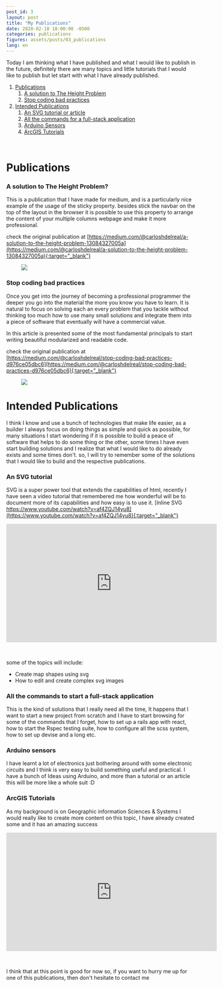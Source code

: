 ```yaml
---
post_id: 3
layout: post
title: "My Publications"
date: 2020-02-10 18:00:00 -0500
categories: publications
figures: assets/posts/03_publications
lang: en
---
```


Today I am thinking what I have published and what I would like to publish in the future, definitely there are many topics and little tutorials that I would like to publish but let start with what I have already published.


1. [Publications](#publications)
    1. [A solution to The Height Problem](#a-solution-to-the-height-problem)
    1. [Stop coding bad practices](#stop-coding-bad-practices)
1. [Intended Publications](#intended-publications)
    1. [An SVG tutorial or article](#an-svg-tutorial)
    1. [All the commands for a full-stack application](#all-the-commands-to-start-a-full-stack-application)
    1. [Arduino Sensors](#arduino-sensors)
    1. [ArcGIS Tutorials](#arcgis-tutorials)
    
<p>&nbsp;</p>

# Publications

### A solution to The Height Problem?

This is a publication that I have made for medium, and is a particularly nice example of the usage of the sticky property. besides stick the navbar on the top of the layout in the browser it is possible to use this property to arrange the content of your multiple columns webpage and make it more professional.

check the original publication at [https://medium.com/@carloshdelreal/a-solution-to-the-height-problem-13084327005a](https://medium.com/@carloshdelreal/a-solution-to-the-height-problem-13084327005a){:target="_blank"}

<figure class="figure">
    <img src="{{ url }}/{{ page.figures }}/A solution to the height problem.png">
</figure>

### Stop coding bad practices

Once you get into the journey of becoming a professional programmer the deeper you go into the material the more you know you have to learn. It is natural to focus on solving each an every problem that you tackle without thinking too much how to use many small solutions and integrate them into a piece of software that eventually will have a commercial value.

In this article is presented some of the most fundamental principals to start writing beautiful modularized and readable code.

check the original publication at [https://medium.com/@carloshdelreal/stop-coding-bad-practices-d976ce05dbc6](https://medium.com/@carloshdelreal/stop-coding-bad-practices-d976ce05dbc6){:target="_blank"}

<figure class="figure">
    <img src="{{ url }}/{{ page.figures }}/stopcodingbadpractices.png">
</figure>

# Intended Publications

I think I know and use a bunch of technologies that make life easier, as a builder I always focus on doing things as simple and quick as possible, for many situations I start wondering if it is possible to build a peace of software that helps to do some thing or the other, some times I have even start building solutions and I realize that what I would like to do already exists and some times don't. so, I will try to remember some of the solutions that I would like to build and the respective publications.

### An SVG tutorial

SVG is a super power tool that extends the capabilities of html, recently I have seen a video tutorial that remembered me how wonderful will be to document more of its capabilities and how easy is to use it. [Inline SVG https://www.youtube.com/watch?v=af4ZQJ14yu8](https://www.youtube.com/watch?v=af4ZQJ14yu8){:target="_blank"}

<iframe width="560" height="315" src="https://www.youtube.com/embed/af4ZQJ14yu8" frameborder="0" allow="accelerometer; autoplay; encrypted-media; gyroscope; picture-in-picture" allowfullscreen></iframe>
<p>&nbsp;</p>

some of the topics will include:

- Create map shapes using svg
- How to edit and create complex svg images

### All the commands to start a full-stack application

This is the kind of solutions that I really need all the time, It happens that I want to start a new project from scratch and I have to start browsing for some of the commands that I forget, how to set up a rails app with react, how to start the Rspec testing suite, how to configure all the scss system, how to set up devise and a long etc.

### Arduino sensors

I have learnt a lot of electronics just bothering around with some electronic circuits and I think is very easy to build something useful and practical. I have a bunch of Ideas using Arduino, and more than a tutorial or an article this will be more like a whole suit :D

### ArcGIS Tutorials

As my background is on Geographic information Sciences & Systems I would really like to create more content on this topic, I have already created some and it has an amazing success

<iframe width="560" height="315" src="https://www.youtube.com/embed/jso1E2HLcmE" frameborder="0" allow="accelerometer; autoplay; encrypted-media; gyroscope; picture-in-picture" allowfullscreen></iframe>
<p>&nbsp;</p>

I think that at this point is good for now so, if you want to hurry me up for one of this publications, then don't hesitate to contact me 